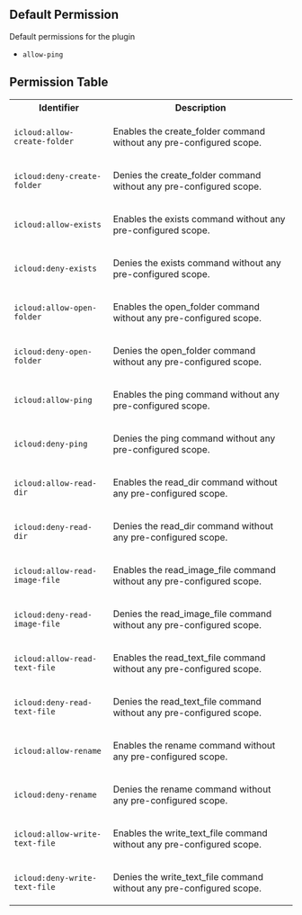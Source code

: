 ## Default Permission

Default permissions for the plugin

- `allow-ping`

## Permission Table

<table>
<tr>
<th>Identifier</th>
<th>Description</th>
</tr>


<tr>
<td>

`icloud:allow-create-folder`

</td>
<td>

Enables the create_folder command without any pre-configured scope.

</td>
</tr>

<tr>
<td>

`icloud:deny-create-folder`

</td>
<td>

Denies the create_folder command without any pre-configured scope.

</td>
</tr>

<tr>
<td>

`icloud:allow-exists`

</td>
<td>

Enables the exists command without any pre-configured scope.

</td>
</tr>

<tr>
<td>

`icloud:deny-exists`

</td>
<td>

Denies the exists command without any pre-configured scope.

</td>
</tr>

<tr>
<td>

`icloud:allow-open-folder`

</td>
<td>

Enables the open_folder command without any pre-configured scope.

</td>
</tr>

<tr>
<td>

`icloud:deny-open-folder`

</td>
<td>

Denies the open_folder command without any pre-configured scope.

</td>
</tr>

<tr>
<td>

`icloud:allow-ping`

</td>
<td>

Enables the ping command without any pre-configured scope.

</td>
</tr>

<tr>
<td>

`icloud:deny-ping`

</td>
<td>

Denies the ping command without any pre-configured scope.

</td>
</tr>

<tr>
<td>

`icloud:allow-read-dir`

</td>
<td>

Enables the read_dir command without any pre-configured scope.

</td>
</tr>

<tr>
<td>

`icloud:deny-read-dir`

</td>
<td>

Denies the read_dir command without any pre-configured scope.

</td>
</tr>

<tr>
<td>

`icloud:allow-read-image-file`

</td>
<td>

Enables the read_image_file command without any pre-configured scope.

</td>
</tr>

<tr>
<td>

`icloud:deny-read-image-file`

</td>
<td>

Denies the read_image_file command without any pre-configured scope.

</td>
</tr>

<tr>
<td>

`icloud:allow-read-text-file`

</td>
<td>

Enables the read_text_file command without any pre-configured scope.

</td>
</tr>

<tr>
<td>

`icloud:deny-read-text-file`

</td>
<td>

Denies the read_text_file command without any pre-configured scope.

</td>
</tr>

<tr>
<td>

`icloud:allow-rename`

</td>
<td>

Enables the rename command without any pre-configured scope.

</td>
</tr>

<tr>
<td>

`icloud:deny-rename`

</td>
<td>

Denies the rename command without any pre-configured scope.

</td>
</tr>

<tr>
<td>

`icloud:allow-write-text-file`

</td>
<td>

Enables the write_text_file command without any pre-configured scope.

</td>
</tr>

<tr>
<td>

`icloud:deny-write-text-file`

</td>
<td>

Denies the write_text_file command without any pre-configured scope.

</td>
</tr>
</table>
